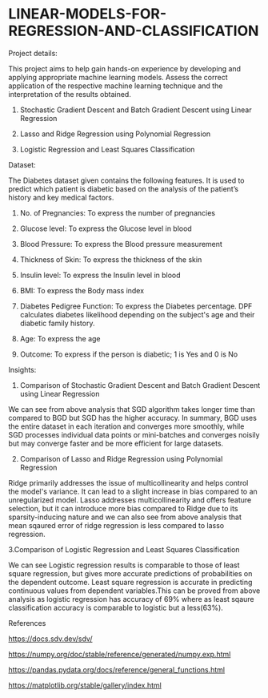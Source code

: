# LINEAR-MODELS-FOR-REGRESSION-AND-CLASSIFICATION

Project details:

This project aims to help gain hands-on experience by developing and applying appropriate machine 
learning models. Assess the correct application of 
the respective machine learning technique and the interpretation of the results obtained. 

1. Stochastic Gradient Descent and Batch Gradient Descent using Linear Regression

2. Lasso and Ridge Regression using Polynomial Regression
 
3. Logistic Regression and Least Squares Classification

Dataset:

The Diabetes dataset given contains the following features. It is used to predict which patient is diabetic 
based on the analysis of the patient’s history and key medical factors.

1. No. of Pregnancies: To express the number of pregnancies
   
2. Glucose level: To express the Glucose level in blood
 
3. Blood Pressure: To express the Blood pressure measurement
 
4. Thickness of Skin: To express the thickness of the skin

5. Insulin level: To express the Insulin level in blood
 
6. BMI: To express the Body mass index

7. Diabetes Pedigree Function: To express the Diabetes percentage. DPF calculates diabetes 
likelihood depending on the subject's age and their diabetic family history.

8. Age: To express the age
 
9. Outcome: To express if the person is diabetic; 1 is Yes and 0 is No

Insights:

1. Comparison of Stochastic Gradient Descent and Batch Gradient Descent using Linear Regression


We can see from above analysis that SGD algorithm takes longer time than compared to BGD but SGD has the higher accuracy. In summary, BGD uses the entire dataset in each iteration and converges more smoothly, while SGD processes individual data points or mini-batches and converges noisily but may converge faster and be more efficient for large datasets.

2. Comparison of Lasso and Ridge Regression using Polynomial Regression

   
Ridge primarily addresses the issue of multicollinearity and helps control the model's variance. It can lead to a slight increase in bias compared to an unregularized model. Lasso addresses multicollinearity and offers feature selection, but it can introduce more bias compared to Ridge due to its sparsity-inducing nature and we can also see from above analysis that mean sqaured error of ridge regression is less compared to lasso regression.

3.Comparison of Logistic Regression and Least Squares Classification


We can see Logistic regression results is comparable to those of least square regression, but gives more accurate predictions of probabilities on the dependent outcome. Least square regression is accurate in predicting continuous values from dependent variables.This can be proved from above analysis as logistic regression has accuracy of 69% where as least sqaure classification accuracy is comparable to logistic but a less(63%).


References

https://docs.sdv.dev/sdv/

https://numpy.org/doc/stable/reference/generated/numpy.exp.html

https://pandas.pydata.org/docs/reference/general_functions.html

https://matplotlib.org/stable/gallery/index.html
